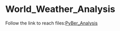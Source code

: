 #                                                                      World_Weather_Analysis
Follow the link to reach files:[PyBer_Analysis](https://github.com/JohnCselcuk/World_Weather_Analysis)
